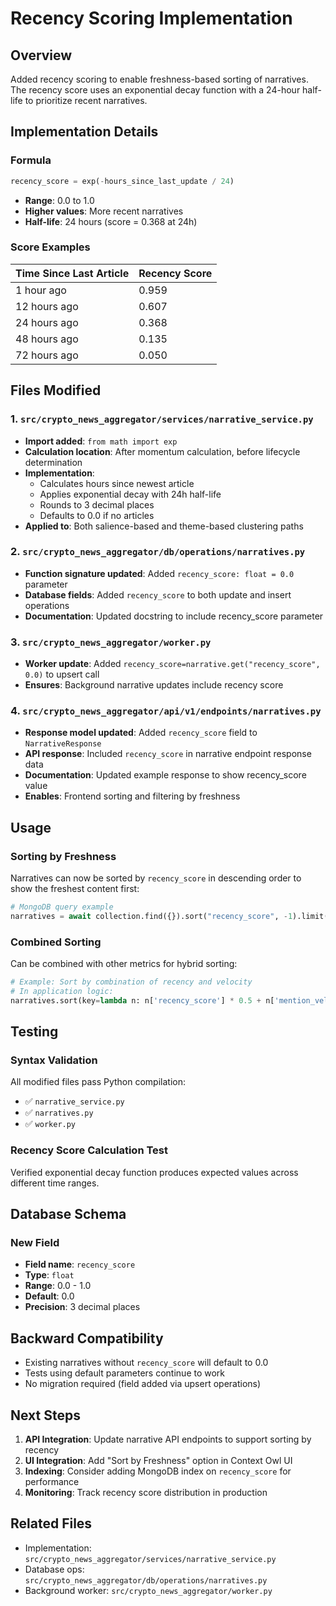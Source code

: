# Recency Scoring Implementation

## Overview
Added recency scoring to enable freshness-based sorting of narratives. The recency score uses an exponential decay function with a 24-hour half-life to prioritize recent narratives.

## Implementation Details

### Formula
```python
recency_score = exp(-hours_since_last_update / 24)
```

- **Range**: 0.0 to 1.0
- **Higher values**: More recent narratives
- **Half-life**: 24 hours (score = 0.368 at 24h)

### Score Examples
| Time Since Last Article | Recency Score |
|------------------------|---------------|
| 1 hour ago             | 0.959         |
| 12 hours ago           | 0.607         |
| 24 hours ago           | 0.368         |
| 48 hours ago           | 0.135         |
| 72 hours ago           | 0.050         |

## Files Modified

### 1. `src/crypto_news_aggregator/services/narrative_service.py`
- **Import added**: `from math import exp`
- **Calculation location**: After momentum calculation, before lifecycle determination
- **Implementation**: 
  - Calculates hours since newest article
  - Applies exponential decay with 24h half-life
  - Rounds to 3 decimal places
  - Defaults to 0.0 if no articles
- **Applied to**: Both salience-based and theme-based clustering paths

### 2. `src/crypto_news_aggregator/db/operations/narratives.py`
- **Function signature updated**: Added `recency_score: float = 0.0` parameter
- **Database fields**: Added `recency_score` to both update and insert operations
- **Documentation**: Updated docstring to include recency_score parameter

### 3. `src/crypto_news_aggregator/worker.py`
- **Worker update**: Added `recency_score=narrative.get("recency_score", 0.0)` to upsert call
- **Ensures**: Background narrative updates include recency score

### 4. `src/crypto_news_aggregator/api/v1/endpoints/narratives.py`
- **Response model updated**: Added `recency_score` field to `NarrativeResponse`
- **API response**: Included `recency_score` in narrative endpoint response data
- **Documentation**: Updated example response to show recency_score value
- **Enables**: Frontend sorting and filtering by freshness

## Usage

### Sorting by Freshness
Narratives can now be sorted by `recency_score` in descending order to show the freshest content first:

```python
# MongoDB query example
narratives = await collection.find({}).sort("recency_score", -1).limit(10)
```

### Combined Sorting
Can be combined with other metrics for hybrid sorting:

```python
# Example: Sort by combination of recency and velocity
# In application logic:
narratives.sort(key=lambda n: n['recency_score'] * 0.5 + n['mention_velocity'] * 0.5, reverse=True)
```

## Testing

### Syntax Validation
All modified files pass Python compilation:
- ✅ `narrative_service.py`
- ✅ `narratives.py`
- ✅ `worker.py`

### Recency Score Calculation Test
Verified exponential decay function produces expected values across different time ranges.

## Database Schema

### New Field
- **Field name**: `recency_score`
- **Type**: `float`
- **Range**: 0.0 - 1.0
- **Default**: 0.0
- **Precision**: 3 decimal places

## Backward Compatibility

- Existing narratives without `recency_score` will default to 0.0
- Tests using default parameters continue to work
- No migration required (field added via upsert operations)

## Next Steps

1. **API Integration**: Update narrative API endpoints to support sorting by recency
2. **UI Integration**: Add "Sort by Freshness" option in Context Owl UI
3. **Indexing**: Consider adding MongoDB index on `recency_score` for performance
4. **Monitoring**: Track recency score distribution in production

## Related Files
- Implementation: `src/crypto_news_aggregator/services/narrative_service.py`
- Database ops: `src/crypto_news_aggregator/db/operations/narratives.py`
- Background worker: `src/crypto_news_aggregator/worker.py`
